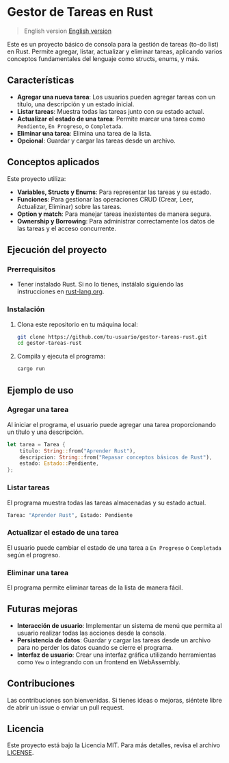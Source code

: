 
# Gestor de Tareas en Rust
> English version 
[English version](README_en.md) 
 
Este es un proyecto básico de consola para la gestión de tareas (to-do list) en Rust. Permite agregar, listar, actualizar y eliminar tareas, aplicando varios conceptos fundamentales del lenguaje como structs, enums, y más.

## Características

- **Agregar una nueva tarea**: Los usuarios pueden agregar tareas con un título, una descripción y un estado inicial.
- **Listar tareas**: Muestra todas las tareas junto con su estado actual.
- **Actualizar el estado de una tarea**: Permite marcar una tarea como `Pendiente`, `En Progreso`, o `Completada`.
- **Eliminar una tarea**: Elimina una tarea de la lista.
- **Opcional**: Guardar y cargar las tareas desde un archivo.

## Conceptos aplicados

Este proyecto utiliza:
- **Variables, Structs y Enums**: Para representar las tareas y su estado.
- **Funciones**: Para gestionar las operaciones CRUD (Crear, Leer, Actualizar, Eliminar) sobre las tareas.
- **Option y match**: Para manejar tareas inexistentes de manera segura.
- **Ownership y Borrowing**: Para administrar correctamente los datos de las tareas y el acceso concurrente.

## Ejecución del proyecto

### Prerrequisitos

- Tener instalado Rust. Si no lo tienes, instálalo siguiendo las instrucciones en [rust-lang.org](https://www.rust-lang.org/).

### Instalación

1. Clona este repositorio en tu máquina local:
   ```bash
   git clone https://github.com/tu-usuario/gestor-tareas-rust.git
   cd gestor-tareas-rust
   ```

2. Compila y ejecuta el programa:
   ```bash
   cargo run
   ```

## Ejemplo de uso

### Agregar una tarea
Al iniciar el programa, el usuario puede agregar una tarea proporcionando un título y una descripción.

```rust
let tarea = Tarea {
    titulo: String::from("Aprender Rust"),
    descripcion: String::from("Repasar conceptos básicos de Rust"),
    estado: Estado::Pendiente,
};
```

### Listar tareas
El programa muestra todas las tareas almacenadas y su estado actual.

```bash
Tarea: "Aprender Rust", Estado: Pendiente
```

### Actualizar el estado de una tarea
El usuario puede cambiar el estado de una tarea a `En Progreso` o `Completada` según el progreso.

### Eliminar una tarea
El programa permite eliminar tareas de la lista de manera fácil.

## Futuras mejoras

- **Interacción de usuario**: Implementar un sistema de menú que permita al usuario realizar todas las acciones desde la consola.
- **Persistencia de datos**: Guardar y cargar las tareas desde un archivo para no perder los datos cuando se cierre el programa.
- **Interfaz de usuario**: Crear una interfaz gráfica utilizando herramientas como `Yew` o integrando con un frontend en WebAssembly.

## Contribuciones

Las contribuciones son bienvenidas. Si tienes ideas o mejoras, siéntete libre de abrir un issue o enviar un pull request.

## Licencia

Este proyecto está bajo la Licencia MIT. Para más detalles, revisa el archivo [LICENSE](LICENSE).
